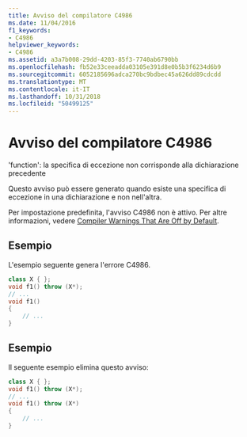 ```yaml
---
title: Avviso del compilatore C4986
ms.date: 11/04/2016
f1_keywords:
- C4986
helpviewer_keywords:
- C4986
ms.assetid: a3a7b008-29dd-4203-85f3-7740ab6790bb
ms.openlocfilehash: fb52e33ceeadda03105e391d8e0b5b3f6234d6b9
ms.sourcegitcommit: 6052185696adca270bc9bdbec45a626dd89cdcdd
ms.translationtype: MT
ms.contentlocale: it-IT
ms.lasthandoff: 10/31/2018
ms.locfileid: "50499125"
---
```

# <a name="compiler-warning-c4986"></a>Avviso del compilatore C4986

'function': la specifica di eccezione non corrisponde alla dichiarazione precedente

Questo avviso può essere generato quando esiste una specifica di eccezione in una dichiarazione e non nell'altra.

Per impostazione predefinita, l'avviso C4986 non è attivo. Per altre informazioni, vedere [Compiler Warnings That Are Off by Default](../../preprocessor/compiler-warnings-that-are-off-by-default.md).

## <a name="example"></a>Esempio

L'esempio seguente genera l'errore C4986.

```cpp
class X { };
void f1() throw (X*);
// ...
void f1()
{
    // ...
}
```

## <a name="example"></a>Esempio

Il seguente esempio elimina questo avviso:

```cpp
class X { };
void f1() throw (X*);
// ...
void f1() throw (X*)
{
    // ...
}
```